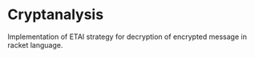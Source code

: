 # Cryptanalysis
Implementation of ETAI strategy for decryption of encrypted message in racket language.
